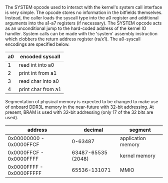 The SYSTEM opcode used to interact with the kernel's system call interface is very simple. The opcode stores no
information in the bitfields themselves. Instead, the caller loads the syscall type into the a0 register 
and additional arguments into the a1-a7 registers (if necessary). The SYSTEM opcode acts as an unconditional 
jump to the hard-coded address of the kernel IO handler. System calls can be made with the 'system' assembly
instruction which clobbers the return address register (ra/x1). The a0-syscall encodings are specified below.

| a0         | encoded syscall    |
|------------|--------------------|
| 1          | read int into a0   |
| 2          | print int from a1  |
| 3          | read char into a0  |
| 4          | print char from a1 |

Segmentation of physical memory is expected to be changed to make use of onboard DDR3L memory in the 
near-future with 32-bit addressing. At present, BRAM is used with 32-bit addressing (only 17 of
the 32 bits are used).

| address                  | decimal                  | segment                  |
|--------------------------|--------------------------|--------------------------|
| 0x00000000 - 0x0000FFCF  | 0-63487                  | application memory       |
| 0x0000FFCF - 0x0000FFFF  | 63487-65535 (2048)       | kernel memory            |
| 0x0000FFFF - 0x0000FFFFF | 65536-131071             | MMIO                     |
